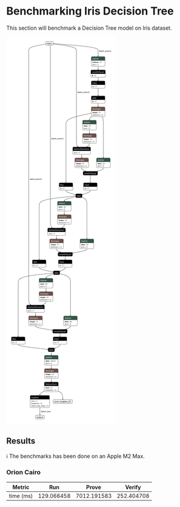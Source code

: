 # Benchmarking Iris Decision Tree

This section will benchmark a Decision Tree model on Iris dataset. 

![graph netron](iris_decision_tree.onnx.png)

## Results

ℹ️ The benchmarks has been done on an Apple M2 Max.

### Orion Cairo

| Metric    | Run        | Prove       | Verify     |
| --------- | ---------- | ----------- | ---------- |
| time (ms) | 129.066458 | 7012.191583 | 252.404708 |